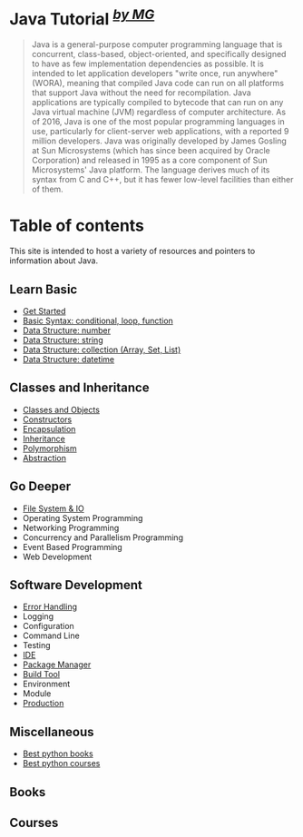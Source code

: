 # Java Tutorial <sup><i><a href="http://magizbox.com/">by MG</a></i></sup>

> Java is a general-purpose computer programming language that is concurrent, class-based, object-oriented, and specifically designed to have as few implementation dependencies as possible. It is intended to let application developers "write once, run anywhere" (WORA), meaning that compiled Java code can run on all platforms that support Java without the need for recompilation. Java applications are typically compiled to bytecode that can run on any Java virtual machine (JVM) regardless of computer architecture. As of 2016, Java is one of the most popular programming languages in use, particularly for client-server web applications, with a reported 9 million developers. Java was originally developed by James Gosling at Sun Microsystems (which has since been acquired by Oracle Corporation) and released in 1995 as a core component of Sun Microsystems' Java platform. The language derives much of its syntax from C and C++, but it has fewer low-level facilities than either of them.

# Table of contents

This site is intended to host a variety of resources and pointers to information about Java. 

## Learn Basic

* [Get Started](get_started.md)
* [Basic Syntax: conditional, loop, function](basic_syntax.md)
* [Data Structure: number](data_structure.md)
* [Data Structure: string](data_structure.md)
* [Data Structure: collection (Array, Set, List)](data_structure.md)
* [Data Structure: datetime](data_structure.md)

## Classes and Inheritance

* [Classes and Objects](oop.md)
* [Constructors](oop.md#constructors)
* [Encapsulation](oop_encapsulation.md)
* [Inheritance](oop_inheritance.md)
* [Polymorphism](oop_polymorphism.md)
* [Abstraction](oop_abstraction.md)

## Go Deeper

* [File System & IO](io.md)
* Operating System Programming
* Networking Programming
* Concurrency and Parallelism Programming
* Event Based Programming
* Web Development

## Software Development

* [Error Handling](error_handling.md)
* Logging
* Configuration
* Command Line
* Testing
* [IDE](ide.md)
* [Package Manager](package_manager.md)
* [Build Tool](build_tool.md)
* Environment
* Module
* [Production](production.md)

## Miscellaneous 

* [Best python books](#books)
* [Best python courses](#courses)

## Books

<div class="books" gid="1KnBATFaoD5M-KYyBzIVylepd_FUMoNVOJXn0g2nilDc"></div>
<div class="clearfix"></div>

## Courses

<div class="courses" gid="1x_E-BF_aZwzXxQL9-C0rCjwifLwq0Xwnbd5znNeKiqQ"></div>
